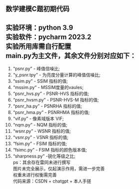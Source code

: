 数学建模C题初期代码
------
实验环境：python 3.9<br>实验软件：pycharm 2023.2 <br>实验所用库需自行配置<br>
main.py为主文件，其余文件分别对应如下：<br>
---
  1. “psnr.py” - 峰值信噪比;<br>
  2. “y_psnr.tpy” - 为亮度分量计算的峰值信噪比;<br>
  3. “ssim.py” - SSIM 指标的值;<br>
  4. “mssim.py“ - MSSIM度量的vaules;<br>
  5. “psnr_hvs.py” - PSNR-HVS 指标的值;<br>
  6. “psnr_hvsm.py” - PSNR-HVS-M 指标的值;<br>
  7. “psnr_ha.py” - PSNRHA 指标的值;<br>
  8. “psnr_hma.py” - PSNRHMA 指标的值;<br>
  9. “vif.py” - 像素域版本 VIF;<br>
  10. “nqm.py” - NQM 指标的值;<br>
  11. “wsnr.py” - WSNR 指标的值;<br>
  12. “vsnr.py” - VSNR 指标的值;<br>
  13. “fsim.py” - FSIM 指标的值;<br>
  14. “fsimc.py” - FSIM 指标的颜色版本值;<br>
  15. “sharpness.py” -锐化等级之比;<br>ps：其余存在雷同未进行撰写<br>
图片未完全展示，仅起演示作用，需进一步完善<br>权重未进行权衡需完善<br>代码来源：CSDN + chatgpt + 本人手搓


